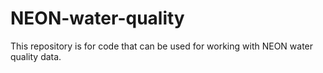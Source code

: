 # NEON-water-quality
This repository is for code that can be used for working with NEON water quality data.
